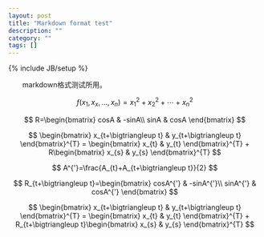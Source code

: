 ```yaml
---
layout: post
title: "Markdown format test"
description: ""
category: ""
tags: []
---
```

{% include JB/setup %}

　　markdown格式测试所用。

<!--more-->


  
$$f(x_1,x_x,\ldots,x_n) = x_1^2 + x_2^2 + \cdots + x_n^2 $$
  
$$
R=\begin{bmatrix}
cosA & -sinA\\ 
sinA & cosA
\end{bmatrix}
$$



$$
\begin{bmatrix}
x_{t+\bigtriangleup t} & y_{t+\bigtriangleup t}
\end{bmatrix}^{T} = \begin{bmatrix}
x_{t} & y_{t}
\end{bmatrix}^{T} + R\begin{bmatrix}
x_{s} & y_{s}
\end{bmatrix}^{T}
$$

$$
A^{'}=\frac{A_{t}+A_{t+\bigtriangleup t}}{2}
$$

$$
R_{t+\bigtriangleup t}=\begin{bmatrix}
cosA^{'} & -sinA^{'}\\ 
sinA^{'} & cosA^{'}
\end{bmatrix}
$$

$$
\begin{bmatrix}
x_{t+\bigtriangleup t} & y_{t+\bigtriangleup t}
\end{bmatrix}^{T} = \begin{bmatrix}
x_{t} & y_{t}
\end{bmatrix}^{T} + R_{t+\bigtriangleup t}\begin{bmatrix}
x_{s} & y_{s}
\end{bmatrix}^{T}
$$


 
